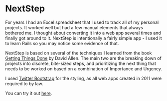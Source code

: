 NextStep
========

For years I had an Excel spreadsheet that I used to track all of my personal projects. 
It worked well but had a few manual elements that always bothered me. I thought about converting it into a web app several times and finally got around to it. 
NextStep is intentionally a fairly simple app - I used it to learn Rails so you may notice some evidence of that.

NextStep is based on several of the techniques I learned from the book [Getting Things Done](http://www.amazon.com/gp/product/0142000280) by David Allen. 
The main two are the breaking down of projects into discrete, bite-sized steps, and prioritizing the next 
thing that needs to be worked on based on a combination of Importance and Urgency.

I used [Twitter Bootstrap](http://twitter.github.com/bootstrap) for the styling, as all web apps created in 2011 were required to by law. 

You can try it out [here](http://nextstep.heroku.com/).
